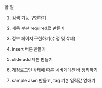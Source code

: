 할 일

1. 검색 기능 구현하기
2. 제목 부분 required로 만들기


3. 정보 페이지 구현하기(수정 및 삭제)
4. insert 버튼 만들기

5. slide add 버튼 만들기 

2. 계정로그인 상태에 따른 네비게이션 바 정리하기
3. sample Json 만들고, tag 기본 입력값 없애기